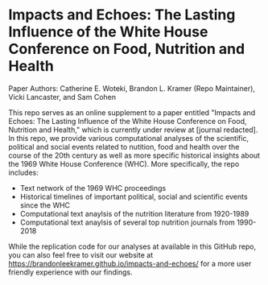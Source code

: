 # Impacts and Echoes: The Lasting Influence of the White House Conference on Food, Nutrition and Health

Paper Authors: Catherine E. Woteki, Brandon L. Kramer (Repo Maintainer), Vicki Lancaster, and Sam Cohen

This repo serves as an online supplement to a paper entitled "Impacts and Echoes: The Lasting Influence of the White House Conference on Food, Nutrition and Health," which is currently under review at [journal redacted]. In this repo, we provide various computational analyses of the scientific, political and social events related to nutition, food and health over the course of the 20th century as well as more specific historical insights about the 1969 White House Conference (WHC). More specifically, the repo includes: 

- Text network of the 1969 WHC proceedings 
- Historical timelines of important political, social and scientific events since the WHC 
- Computational text anaylsis of the nutrition literature from 1920-1989
- Computational text anaylsis of several top nutrition journals from 1990-2018

While the replication code for our analyses at available in this GitHub repo, you can also feel free to visit our website at https://brandonleekramer.github.io/impacts-and-echoes/ for a more user friendly experience with our findings. 
